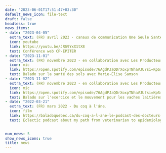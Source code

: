 ```yaml
---
date: "2023-06-01T17:51:47+03:30"
default_news_icon: file-text
draft: false
headless: true
news_items:
- date: "2023-04-05"
  extra_text: (FR) avril 2023 - canaux de communication Une Seule Santé.
  icon: youtube
  link: https://youtu.be/JRG9YxX1tX8
  text: Conférence web CP-EPITER
- date: "2023-11-01"
  extra_text: (FR) novembre 2023 - en collaboration avec Les Producteurs Laitiers du Canada.
  icon: mic
  link: https://open.spotify.com/episode/76AgdPJaQDrXoxpTNhaVJU?si=KpSraQQQQ2S5k3781Kq9Iw
  text: Balado sur la santé des sols avec Marie-Élise Samson
- date: "2023-11-02"
  extra_text: (FR) novembre 2023 - en collaboration avec Les Producteurs Laitiers du Canada.
  icon: mic
  link: https://open.spotify.com/episode/76AgdPJaQDrXoxpTNhaVJU?si=KpSraQQQQ2S5k3781Kq9Iw
  text: Balado sur l'exercice et le mouvement pour les vaches laitières
- date: "2022-03-21"
  extra_text: (FR) mars 2022 - Du coq à l'âne.
  icon: film
  link: https://baladoquebec.ca/du-coq-a-l-ane-le-podcast-des-docteurs-embetants/episode-12-dre-jose-denis-robichaud-veterinaire-vaches-vent-vagues-van-life-voila
  text: Eclectic podcast about my path from veterinarian to epidemiologist

  
num_news: 5
show_news_icons: true
title: news
---
```

